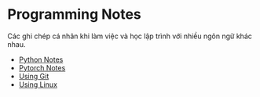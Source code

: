 # Programming Notes

Các ghi chép cá nhân khi làm việc và học lập trình với nhiều ngôn ngữ khác nhau.


- [Python Notes](./Python.md)
- [Pytorch Notes](./Pytorch.md)
- [Using Git](./Git.md)
- [Using Linux](./Linux.md)
